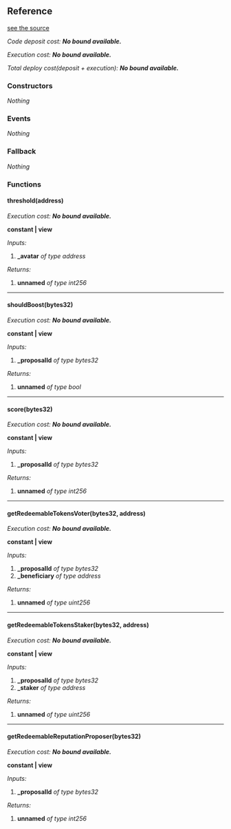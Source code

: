 
## Reference
[see the source](https://github.com/daostack/arc/tree/master/contracts/VotingMachines/GenesisProtocolFormulasInterface.sol)

*Code deposit cost: **No bound available.***

*Execution cost: **No bound available.***

*Total deploy cost(deposit + execution): **No bound available.***

> 
### Constructors
*Nothing*
### Events
*Nothing*
### Fallback
*Nothing*
### Functions
#### threshold(address)

*Execution cost: **No bound available.***

**constant | view**

*Inputs:*

1. **_avatar** *of type address*

*Returns:*

1. **unnamed** *of type int256*

---
#### shouldBoost(bytes32)

*Execution cost: **No bound available.***

**constant | view**

*Inputs:*

1. **_proposalId** *of type bytes32*

*Returns:*

1. **unnamed** *of type bool*

---
#### score(bytes32)

*Execution cost: **No bound available.***

**constant | view**

*Inputs:*

1. **_proposalId** *of type bytes32*

*Returns:*

1. **unnamed** *of type int256*

---
#### getRedeemableTokensVoter(bytes32, address)

*Execution cost: **No bound available.***

**constant | view**

*Inputs:*

1. **_proposalId** *of type bytes32*
2. **_beneficiary** *of type address*

*Returns:*

1. **unnamed** *of type uint256*

---
#### getRedeemableTokensStaker(bytes32, address)

*Execution cost: **No bound available.***

**constant | view**

*Inputs:*

1. **_proposalId** *of type bytes32*
2. **_staker** *of type address*

*Returns:*

1. **unnamed** *of type uint256*

---
#### getRedeemableReputationProposer(bytes32)

*Execution cost: **No bound available.***

**constant | view**

*Inputs:*

1. **_proposalId** *of type bytes32*

*Returns:*

1. **unnamed** *of type int256*


